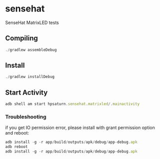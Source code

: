 # sensehat
SenseHat MatrixLED tests

## Compiling
```javascript
./gradlew assembleDebug
```

## Install
```javascript
./gradlew installDebug
```

## Start Activity
```javascript
adb shell am start hpsaturn.sensehat.matrixled/.mainactivity
```

### Troubleshooting

if you get IO permission error, please install with grant permission option and reboot:

```javascript
adb install -g -r app/build/outputs/apk/debug/app-debug.apk
adb reboot
adb install -g -r app/build/outputs/apk/debug/app-debug.apk
```


